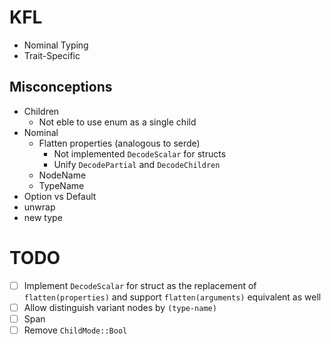# KFL

- Nominal Typing
- Trait-Specific

## Misconceptions

- Children
  - Not eble to use enum as a single child
- Nominal
  - Flatten properties (analogous to serde)
    - Not implemented `DecodeScalar` for structs
    - Unify `DecodePartial` and `DecodeChildren`
  - NodeName
  - TypeName
- Option vs Default
- unwrap
- new type

# TODO

- [ ] Implement `DecodeScalar` for struct as the replacement of `flatten(properties)` and support `flatten(arguments)` equivalent as well
- [ ] Allow distinguish variant nodes by `(type-name)`
- [ ] Span
- [ ] Remove `ChildMode::Bool`
